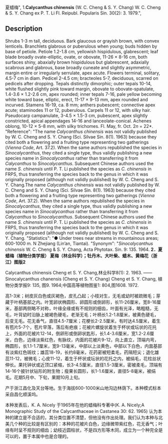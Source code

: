 夏蜡梅",
1.**Calycanthus chinensis** (W. C. Cheng & S. Y. Chang) W. C. Cheng & S. Y. Chang ex P. T. Li Fl. Reipubl. Popularis Sin. 30(2): 3. 1979.",

## Description
Shrubs 1-3 m tall, deciduous. Bark glaucous or grayish brown, with convex lenticels. Branchlets glabrous or puberulous when young; buds hidden by base of petiole. Petiole 1.2-1.8 cm, yellowish hispidulous, glabrescent; leaf blade broadly ovate-elliptic, ovate, or obovate, 11-26 × 8-16 cm, both surfaces shiny, abaxially brown hispidulous but glabrescent, adaxially scabrous and glabrous, base broadly cuneate and slightly asymmetric, margin entire or irregularly serrulate, apex acute. Flowers terminal, solitary, 4.5-7 cm in diam. Pedicel 2-4.5 cm; bracteoles 5-7, deciduous, scarred on pedicels after dropping. Tepals distinctly dimorphic; outer tepals 10-14, white flushed slightly pink toward margin, obovate to obovate-spatulate, 1.4-3.6 × 1.2-2.6 cm, apex rounded; inner tepals 7-16, pale yellow becoming white toward base, elliptic, erect, 11-17 × 9-13 mm, apex rounded and incurved. Stamens 16-19, ca. 8 mm; anthers pubescent; connective apex acute; staminodes 11 or 12, puberulous. Carpels 11 or 12, with silky hair. Pseudocarp campanulate, 3-4.5 × 1.5-3 cm, pubescent, apex slightly constricted, apical appendages 14-16 and lanceolate-conical. Achenes oblong, 10-12 × 5-8 mm, with silky trichomes. Fl. May, fr. Oct. 2*n* = 22*.
  "Reference": "The name *Calycanthus chinensis* was not validly published by W. C. Cheng and S. Y. Chang (Sci. Silvae Sin. 8(1). 1963) because they cited both a flowering and a fruiting type representing two gatherings (*Vienna Code*, Art. 37.2). When the same authors republished the species in *Sinocalycanthus*, they cited a single type, thus validly publishing a new species name in *Sinocalycanthus* rather than transferring it from *Calycanthus* to *Sinocalycanthus*. Subsequent Chinese authors used the name *S. chinensis* until P. T. Li published the species as *C. chinensis* in FRPS, thus transferring the species back to the genus in which it was originally proposed (although not validly published) by W. C. Cheng and S. Y. Chang.The name *Calycanthus chinensis* was not validly published by W. C. Cheng and S. Y. Chang (Sci. Silvae Sin. 8(1). 1963) because they cited both a flowering and a fruiting type representing two gatherings (*Vienna Code*, Art. 37.2). When the same authors republished the species in *Sinocalycanthus*, they cited a single type, thus validly publishing a new species name in *Sinocalycanthus* rather than transferring it from *Calycanthus* to *Sinocalycanthus*. Subsequent Chinese authors used the name *S. chinensis* until P. T. Li published the species as *C. chinensis* in FRPS, thus transferring the species back to the genus in which it was originally proposed (although not validly published) by W. C. Cheng and S. Y. Chang.
  "Statistics": "● Under trees near streams in mountainous areas; 600-1000 m. N Zhejiang (Lin’an, Tiantai).
  "Synonym": "*Sinocalycanthus chinensis* W. C. Cheng &amp; S. Y. Chang, Acta Phytotax. Sin. 9: 135. 1964.
**2．夏蜡梅（植物分类学报） 夏梅（林业科学）；牡丹木、大叶柴、蜡木、黄梅花（浙江）图版2**

Calycanthus chinensis Cheng et S. Y. Chang,林业科学8(1): 2. 1963. ——Sinocalycanthus chanensis (Cheng et S. Y. Chang) Cheng et S. Y. Chang, 植物分类学报9: 135, 图9. 1964;中国高等植物图鉴1: 804,图1608. 1972.

高1-3米；树皮灰白色或灰褐色，皮孔凸起；小枝对生，无毛或幼时被疏微毛；芽藏于叶柄基部之内。叶宽卵状椭圆形、卵圆形或倒卵形，长11-26厘米，宽8-16厘米，基部两侧略不对称，叶缘全缘或有不规则的细齿，叶面有光泽，略粗糙，无毛，叶背幼时沿脉上被褐色硬毛，老渐无毛；叶柄长1.2-1.8厘米，被黄色硬毛，后变无毛。花无香气，直径4.5-7厘米；花梗长2-2.5厘米，有时达4.5厘米，着生有苞片5-7个，苞片早落，落后有疤痕；花被片螺旋状着生于杯状或坛状的花托上，外面的花被片12-14，倒卵形或倒卵状匙形，长1.4-3.6厘米，宽1.2-2.6厘米，白色，边缘淡紫红色，有脉纹，内面的花被片9-12，向上直立，顶端内弯，椭圆形，长1.1-1.7厘米，宽9-13毫米，中部以上淡黄色，中部以下白色，内面基部有淡紫红色斑纹；雄蕊18-19，长约8毫米，花药密被短柔毛，药隔短尖；退化雄蕊11-12，被微毛；心皮11-12，着生于杯状或坛状的花托之内，被绢毛，花柱丝状伸长。果托钟状或近顶口紧缩，长3-4.5厘米，直径1.5-3厘米，密被柔毛，顶端有14-16个披针状钻形的附生物；瘦果长圆形，长1-1.6厘米，直径5-8毫米，被绢毛。花期5月中、下旬，果期10月上旬。

产于浙江昌化及天台等地。生于海拔600-1000米山地沟边林荫下。本种模式标本采自昌化顺溪坞。

本种发表后，K. A. Nicely 于1965年在他的蜡梅科专著中(K. A. Nicely;A Monographic Study of the Calycanthaceae in Castanea 30: 62. 1965) 认为本种的建立是不合适的，其分类位置不清楚，但他没有作出处理。我们认为本种与北美几个种的比较是有区别的：本种的花被片白色，边缘微带紫红色，花无香气；叶缘有时呈不规则的细齿；幼枝近圆柱状，不是四方形等木同，成立为一个种完全是可以的，置于本属中也是合理的。
